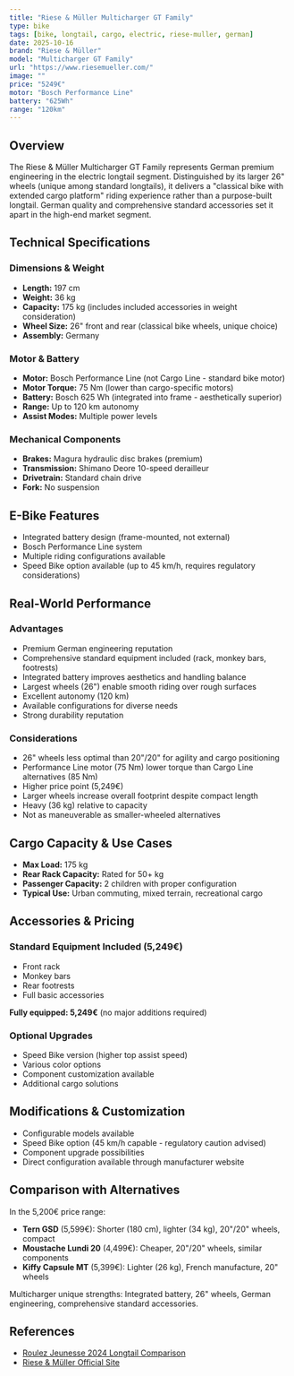 ```yaml
---
title: "Riese & Müller Multicharger GT Family"
type: bike
tags: [bike, longtail, cargo, electric, riese-muller, german]
date: 2025-10-16
brand: "Riese & Müller"
model: "Multicharger GT Family"
url: "https://www.riesemueller.com/"
image: ""
price: "5249€"
motor: "Bosch Performance Line"
battery: "625Wh"
range: "120km"
---
```


## Overview

The Riese & Müller Multicharger GT Family represents German premium engineering in the electric longtail segment. Distinguished by its larger 26" wheels (unique among standard longtails), it delivers a "classical bike with extended cargo platform" riding experience rather than a purpose-built longtail. German quality and comprehensive standard accessories set it apart in the high-end market segment.

## Technical Specifications

<!-- BIKE_SPECS_TABLE_START -->
<!-- BIKE_SPECS_TABLE_END -->

### Dimensions & Weight

- **Length:** 197 cm
- **Weight:** 36 kg
- **Capacity:** 175 kg (includes included accessories in weight consideration)
- **Wheel Size:** 26" front and rear (classical bike wheels, unique choice)
- **Assembly:** Germany

### Motor & Battery

- **Motor:** Bosch Performance Line (not Cargo Line - standard bike motor)
- **Motor Torque:** 75 Nm (lower than cargo-specific motors)
- **Battery:** Bosch 625 Wh (integrated into frame - aesthetically superior)
- **Range:** Up to 120 km autonomy
- **Assist Modes:** Multiple power levels

### Mechanical Components

- **Brakes:** Magura hydraulic disc brakes (premium)
- **Transmission:** Shimano Deore 10-speed derailleur
- **Drivetrain:** Standard chain drive
- **Fork:** No suspension

## E-Bike Features

- Integrated battery design (frame-mounted, not external)
- Bosch Performance Line system
- Multiple riding configurations available
- Speed Bike option available (up to 45 km/h, requires regulatory considerations)

## Real-World Performance

### Advantages

- Premium German engineering reputation
- Comprehensive standard equipment included (rack, monkey bars, footrests)
- Integrated battery improves aesthetics and handling balance
- Largest wheels (26") enable smooth riding over rough surfaces
- Excellent autonomy (120 km)
- Available configurations for diverse needs
- Strong durability reputation

### Considerations

- 26" wheels less optimal than 20"/20" for agility and cargo positioning
- Performance Line motor (75 Nm) lower torque than Cargo Line alternatives (85 Nm)
- Higher price point (5,249€)
- Larger wheels increase overall footprint despite compact length
- Heavy (36 kg) relative to capacity
- Not as maneuverable as smaller-wheeled alternatives

## Cargo Capacity & Use Cases

- **Max Load:** 175 kg
- **Rear Rack Capacity:** Rated for 50+ kg
- **Passenger Capacity:** 2 children with proper configuration
- **Typical Use:** Urban commuting, mixed terrain, recreational cargo

## Accessories & Pricing

### Standard Equipment Included (5,249€)

- Front rack
- Monkey bars
- Rear footrests
- Full basic accessories

**Fully equipped: 5,249€** (no major additions required)

### Optional Upgrades

- Speed Bike version (higher top assist speed)
- Various color options
- Component customization available
- Additional cargo solutions

## Modifications & Customization

- Configurable models available
- Speed Bike option (45 km/h capable - regulatory caution advised)
- Component upgrade possibilities
- Direct configuration available through manufacturer website

## Comparison with Alternatives

In the 5,200€ price range:

- **Tern GSD** (5,599€): Shorter (180 cm), lighter (34 kg), 20"/20" wheels, compact
- **Moustache Lundi 20** (4,499€): Cheaper, 20"/20" wheels, similar components
- **Kiffy Capsule MT** (5,399€): Lighter (26 kg), French manufacture, 20" wheels

Multicharger unique strengths: Integrated battery, 26" wheels, German engineering, comprehensive standard accessories.

## References

- [Roulez Jeunesse 2024 Longtail Comparison](https://blog.roulezjeunesse.com/comparatif-2023-des-meilleurs-velos-longtails-electriques/)
- [Riese & Müller Official Site](https://www.riesemueller.com/)

